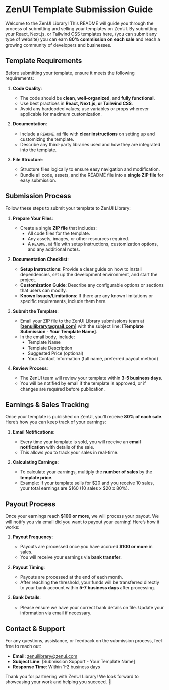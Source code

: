 # ZenUI Template Submission Guide

Welcome to the ZenUI Library! This README will guide you through the process of submitting and selling your templates on ZenUI. By submitting your React, Next.js, or Tailwind CSS templates here, (you can submit any type of website) you can earn **80% commission on each sale** and reach a growing community of developers and businesses.

## Template Requirements

Before submitting your template, ensure it meets the following requirements:

1. **Code Quality**:
    - The code should be **clean**, **well-organized**, and **fully functional**.
    - Use best practices in **React, Next.js, or Tailwind CSS**.
    - Avoid any hardcoded values; use variables or props wherever applicable for maximum customization.

2. **Documentation**:
    - Include a `README.md` file with **clear instructions** on setting up and customizing the template.
    - Describe any third-party libraries used and how they are integrated into the template.

3. **File Structure**:
    - Structure files logically to ensure easy navigation and modification.
    - Bundle all code, assets, and the README file into a **single ZIP file** for easy submission.


## Submission Process

Follow these steps to submit your template to ZenUI Library:

1. **Prepare Your Files**:
    - Create a single **ZIP file** that includes:
        - All code files for the template.
        - Any assets, images, or other resources required.
        - A `README.md` file with setup instructions, customization options, and any additional notes.

2. **Documentation Checklist**:
    - **Setup Instructions**: Provide a clear guide on how to install dependencies, set up the development environment, and start the project.
    - **Customization Guide**: Describe any configurable options or sections that users can modify.
    - **Known Issues/Limitations**: If there are any known limitations or specific requirements, include them here.

3. **Submit the Template**:
    - Email your ZIP file to the ZenUI Library submissions team at **[zenuilibrary@gmail.com]** with the subject line: **[Template Submission - Your Template Name]**.
    - In the email body, include:
        - Template Name
        - Template Description
        - Suggested Price (optional)
        - Your Contact Information (full name, preferred payout method)

4. **Review Process**:
    - The ZenUI team will review your template within **3-5 business days**.
    - You will be notified by email if the template is approved, or if changes are required before publication.

## Earnings & Sales Tracking

Once your template is published on ZenUI, you’ll receive **80% of each sale**. Here’s how you can keep track of your earnings:

1. **Email Notifications**:
    - Every time your template is sold, you will receive an **email notification** with details of the sale.
    - This allows you to track your sales in real-time.

2. **Calculating Earnings**:
    - To calculate your earnings, multiply the **number of sales** by the **template price**.
    - Example: If your template sells for $20 and you receive 10 sales, your total earnings are $160 (10 sales x $20 x 80%).

## Payout Process

Once your earnings reach **$100 or more**, we will process your payout. We will notify you via email did you want to payout your earning! Here’s how it works:

1. **Payout Frequency**:
    - Payouts are processed once you have accrued **$100 or more** in sales.
    - You will receive your earnings via **bank transfer**.

2. **Payout Timing**:
    - Payouts are processed at the end of each month.
    - After reaching the threshold, your funds will be transferred directly to your bank account within **5-7 business days** after processing.

3. **Bank Details**:
    - Please ensure we have your correct bank details on file. Update your information via email if necessary.

## Contact & Support

For any questions, assistance, or feedback on the submission process, feel free to reach out:

- **Email**: zenuilibrary@zenui.com
- **Subject Line**: [Submission Support - Your Template Name]
- **Response Time**: Within 1-2 business days

Thank you for partnering with ZenUI Library! We look forward to showcasing your work and helping you succeed. 🚀